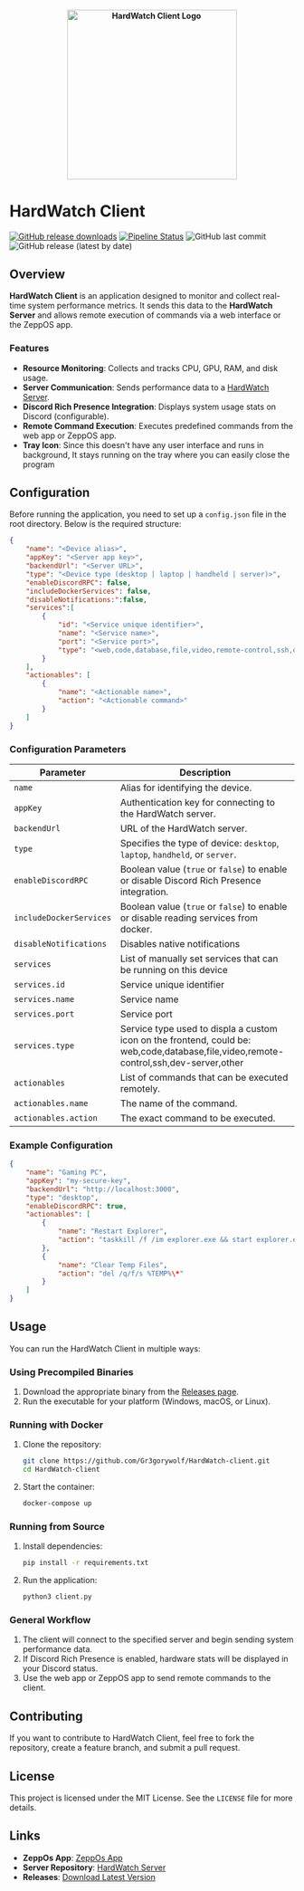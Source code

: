 
<h4 style="text-align:center">
<img src="https://gr3gorywolf.github.io/HardWatch-server/assets/img/icon.png" height="300" width="300" alt="HardWatch Client Logo" />
</h4>

# HardWatch Client

[![GitHub release downloads](https://img.shields.io/github/downloads/Gr3gorywolf/HardWatch-client/total.svg)](https://github.com/Gr3gorywolf/HardWatch-client/releases/latest)
[![Pipeline Status](https://img.shields.io/github/actions/workflow/status/Gr3gorywolf/HardWatch-client/main.yml?label=Pipeline%20Status)](https://github.com/Gr3gorywolf/HardWatch-client/actions)
![GitHub last commit](https://img.shields.io/github/last-commit/Gr3gorywolf/HardWatch-client)
![GitHub release (latest by date)](https://img.shields.io/github/v/release/Gr3gorywolf/HardWatch-client?label=latest%20release)

## Overview

**HardWatch Client** is an application designed to monitor and collect real-time system performance metrics. It sends this data to the **HardWatch Server** and allows remote execution of commands via a web interface or the ZeppOS app.

### Features

- **Resource Monitoring**: Collects and tracks CPU, GPU, RAM, and disk usage.
- **Server Communication**: Sends performance data to a [HardWatch Server](https://github.com/Gr3gorywolf/HardWatch-server).
- **Discord Rich Presence Integration**: Displays system usage stats on Discord (configurable).
- **Remote Command Execution**: Executes predefined commands from the web app or ZeppOS app.
- **Tray Icon**: Since this doesn't have any user interface and runs in background, It stays running on the tray where you can easily close the program


## Configuration

Before running the application, you need to set up a `config.json` file in the root directory. Below is the required structure:

```json
{
    "name": "<Device alias>",
    "appKey": "<Server app key>",
    "backendUrl": "<Server URL>",
    "type": "<Device type (desktop | laptop | handheld | server)>",
    "enableDiscordRPC": false,
    "includeDockerServices": false,
    "disableNotifications:":false,
    "services":[
        {
            "id": "<Service unique identifier>",
            "name": "<Service name>",
            "port": "<Service port>",
            "type": "<web,code,database,file,video,remote-control,ssh,dev-server,other>"
        }
    ],
    "actionables": [
        {
            "name": "<Actionable name>",
            "action": "<Actionable command>"
        }
    ]
}
```

### Configuration Parameters

| Parameter            | Description |
|----------------------|-------------|
| `name`              | Alias for identifying the device. |
| `appKey`            | Authentication key for connecting to the HardWatch server. |
| `backendUrl`        | URL of the HardWatch server. |
| `type`              | Specifies the type of device: `desktop`, `laptop`, `handheld`, or `server`. |
| `enableDiscordRPC`| Boolean value (`true` or `false`) to enable or disable Discord Rich Presence integration. |
| `includeDockerServices`| Boolean value (`true` or `false`) to enable or disable reading services from docker. |
| `disableNotifications`| Disables native notifications |
| `services` | List of manually set services that can be running on this device |
| `services.id` | Service unique identifier |
| `services.name` | Service name |
| `services.port` | Service port |
| `services.type` | Service type used to displa a custom icon on the frontend, could be: web,code,database,file,video,remote-control,ssh,dev-server,other |
| `actionables`       | List of commands that can be executed remotely. |
| `actionables.name`  | The name of the command. |
| `actionables.action`| The exact command to be executed. |

### Example Configuration

```json
{
    "name": "Gaming PC",
    "appKey": "my-secure-key",
    "backendUrl": "http://localhost:3000",
    "type": "desktop",
    "enableDiscordRPC": true,
    "actionables": [
        {
            "name": "Restart Explorer",
            "action": "taskkill /f /im explorer.exe && start explorer.exe"
        },
        {
            "name": "Clear Temp Files",
            "action": "del /q/f/s %TEMP%\*"
        }
    ]
}
```

## Usage

You can run the HardWatch Client in multiple ways:

### Using Precompiled Binaries
1. Download the appropriate binary from the [Releases page](https://github.com/Gr3gorywolf/HardWatch-client/releases/latest).
2. Run the executable for your platform (Windows, macOS, or Linux).

### Running with Docker
1. Clone the repository:
   ```sh
   git clone https://github.com/Gr3gorywolf/HardWatch-client.git
   cd HardWatch-client
   ```
2. Start the container:
   ```sh
   docker-compose up
   ```

### Running from Source
1. Install dependencies:
   ```sh
   pip install -r requirements.txt
   ```
2. Run the application:
   ```sh
   python3 client.py
   ```

### General Workflow
1. The client will connect to the specified server and begin sending system performance data.
2. If Discord Rich Presence is enabled, hardware stats will be displayed in your Discord status.
3. Use the web app or ZeppOS app to send remote commands to the client.

## Contributing

If you want to contribute to HardWatch Client, feel free to fork the repository, create a feature branch, and submit a pull request.

## License

This project is licensed under the MIT License. See the `LICENSE` file for more details.

## Links

- **ZeppOs App**: [ZeppOs App](https://github.com/Gr3gorywolf/HardWatch-ZeppOs)
- **Server Repository**: [HardWatch Server](https://github.com/Gr3gorywolf/HardWatch-server)
- **Releases**: [Download Latest Version](https://github.com/Gr3gorywolf/HardWatch-client/releases/latest)

